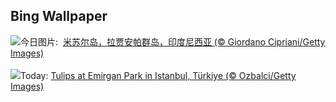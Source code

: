 ## Bing Wallpaper
![](https://www.bing.com/th?id=OHR.MisoolRajaAmpat_ZH-CN3557473032_UHD.jpg&w=1000)今日图片: &nbsp;[米苏尔岛，拉贾安帕群岛，印度尼西亚 (© Giordano Cipriani/Getty Images)](https://www.bing.com/th?id=OHR.MisoolRajaAmpat_ZH-CN3557473032_UHD.jpg)
<br><br/>
![](https://www.bing.com/th?id=OHR.EmirganPark_EN-US0659286862_UHD.jpg&w=1000)Today: [Tulips at Emirgan Park in Istanbul, Türkiye (© Ozbalci/Getty Images)](https://www.bing.com/th?id=OHR.EmirganPark_EN-US0659286862_UHD.jpg)
<br><br/>
